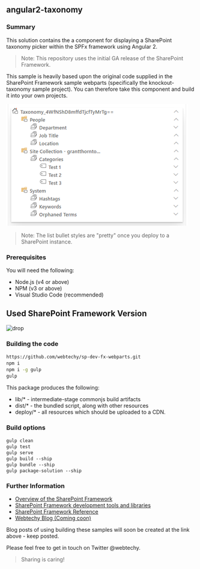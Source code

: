 ## angular2-taxonomy

### Summary

This solution contains the a component for displaying a SharePoint taxonomy picker within the SPFx framework using Angular 2.

> Note: This repository uses the initial GA release of the SharePoint Framework.

This sample is heavily based upon the original code supplied in the SharePoint Framework sample webparts (specifically the knockout-taxonomy sample project). You can therefore take this component and build it into your own projects.

![Sample of the taxonomy web part](./assets/preview.png)

> Note: The list bullet styles are "pretty" once you deploy to a SharePoint instance.

### Prerequisites

You will need the following:

* Node.js (v4 or above)
* NPM (v3 or above)
* Visual Studio Code (recommended)

## Used SharePoint Framework Version
![drop](https://img.shields.io/badge/drop-GA-green.svg)

### Building the code

```bash
https://github.com/webtechy/sp-dev-fx-webparts.git
npm i
npm i -g gulp
gulp
```

This package produces the following:

* lib/* - intermediate-stage commonjs build artifacts
* dist/* - the bundled script, along with other resources
* deploy/* - all resources which should be uploaded to a CDN.

### Build options

```
gulp clean
gulp test
gulp serve
gulp build --ship
gulp bundle --ship
gulp package-solution --ship
```

### Further Information

* [Overview of the SharePoint Framework](http://dev.office.com/sharepoint/docs/spfx/sharepoint-framework-overview)
* [SharePoint Framework development tools and libraries](http://dev.office.com/sharepoint/docs/spfx/tools-and-libraries)
* [SharePoint Framework Reference](https://sharepoint.github.io/)
* [Webtechy Blog (Coming coon)](http://www.webtechy.co.uk)

Blog posts of using building these samples will soon be created at the link above - keep posted.

Please feel free to get in touch on Twitter @webtechy.

> Sharing is caring!